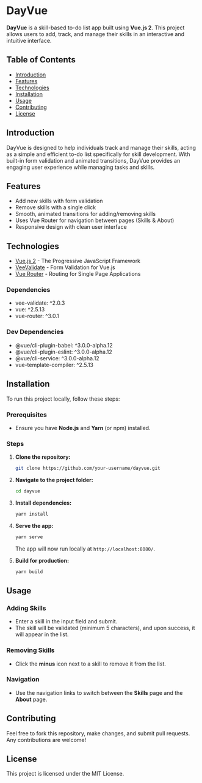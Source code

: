 # DayVue

**DayVue** is a skill-based to-do list app built using **Vue.js 2**. This project allows users to add, track, and manage their skills in an interactive and intuitive interface.

## Table of Contents

- [Introduction](#introduction)
- [Features](#features)
- [Technologies](#technologies)
- [Installation](#installation)
- [Usage](#usage)
- [Contributing](#contributing)
- [License](#license)

## Introduction

DayVue is designed to help individuals track and manage their skills, acting as a simple and efficient to-do list specifically for skill development. With built-in form validation and animated transitions, DayVue provides an engaging user experience while managing tasks and skills.

## Features

- Add new skills with form validation
- Remove skills with a single click
- Smooth, animated transitions for adding/removing skills
- Uses Vue Router for navigation between pages (Skills & About)
- Responsive design with clean user interface

## Technologies

- [Vue.js 2](https://vuejs.org/) - The Progressive JavaScript Framework
- [VeeValidate](https://logaretm.github.io/vee-validate/) - Form Validation for Vue.js
- [Vue Router](https://router.vuejs.org/) - Routing for Single Page Applications

### Dependencies

- vee-validate: ^2.0.3
- vue: ^2.5.13
- vue-router: ^3.0.1

### Dev Dependencies

- @vue/cli-plugin-babel: ^3.0.0-alpha.12
- @vue/cli-plugin-eslint: ^3.0.0-alpha.12
- @vue/cli-service: ^3.0.0-alpha.12
- vue-template-compiler: ^2.5.13

## Installation

To run this project locally, follow these steps:

### Prerequisites

- Ensure you have **Node.js** and **Yarn** (or npm) installed.

### Steps

1. **Clone the repository:**
    ```bash
    git clone https://github.com/your-username/dayvue.git
    ```

2. **Navigate to the project folder:**
    ```bash
    cd dayvue
    ```

3. **Install dependencies:**
    ```bash
    yarn install
    ```

4. **Serve the app:**
    ```bash
    yarn serve
    ```

   The app will now run locally at `http://localhost:8080/`.

5. **Build for production:**
    ```bash
    yarn build
    ```

## Usage

### Adding Skills

- Enter a skill in the input field and submit. 
- The skill will be validated (minimum 5 characters), and upon success, it will appear in the list.

### Removing Skills

- Click the **minus** icon next to a skill to remove it from the list.

### Navigation

- Use the navigation links to switch between the **Skills** page and the **About** page.

## Contributing

Feel free to fork this repository, make changes, and submit pull requests. Any contributions are welcome!

## License

This project is licensed under the MIT License.
